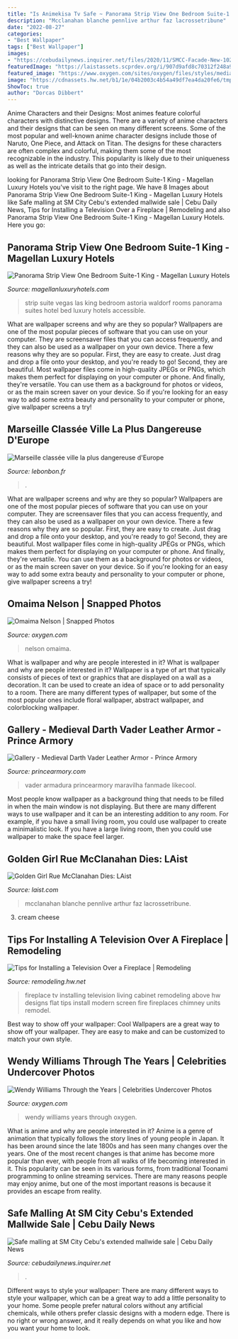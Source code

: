 ```yaml
---
title: "Is Animekisa Tv Safe ~ Panorama Strip View One Bedroom Suite-1 King"
description: "Mcclanahan blanche pennlive arthur faz lacrossetribune"
date: "2022-08-27"
categories:
- "Best Wallpaper"
tags: ["Best Wallpaper"]
images:
- "https://cebudailynews.inquirer.net/files/2020/11/SMCC-Facade-New-1024x681.jpg"
featuredImage: "https://laistassets.scprdev.org/i/907d9afd8c70312f248a9150274ecfe2/5b2c52ec4488b3000927d42d-thumb-640.jpg"
featured_image: "https://www.oxygen.com/sites/oxygen/files/styles/media-gallery-computer/public/legacy/spd_1401_nelson_sg.10_accused-11872812707fe3aca9fb89d0d012bec5.jpg?itok=qCs_QlWE"
image: "https://cdnassets.hw.net/b1/1e/04b2003c4b54a49df7ea4da20fe6/tmp4772-2etmp-tcm17-1877959.jpg"
ShowToc: true
author: "Dorcas Dibbert"
---
```



Anime Characters and their Designs: Most animes feature colorful characters with distinctive designs.
There are a variety of anime characters and their designs that can be seen on many different screens. Some of the most popular and well-known anime character designs include those of Naruto, One Piece, and Attack on Titan. The designs for these characters are often complex and colorful, making them some of the most recognizable in the industry. This popularity is likely due to their uniqueness as well as the intricate details that go into their design.

	

		
looking for Panorama Strip View One Bedroom Suite-1 King - Magellan Luxury Hotels you've visit to the right page. We have 8 Images about Panorama Strip View One Bedroom Suite-1 King - Magellan Luxury Hotels like Safe malling at SM City Cebu&#039;s extended mallwide sale | Cebu Daily News, Tips for Installing a Television Over a Fireplace | Remodeling and also Panorama Strip View One Bedroom Suite-1 King - Magellan Luxury Hotels. Here you go:
		
    
## Panorama Strip View One Bedroom Suite-1 King - Magellan Luxury Hotels

<img loading=lazy src="https://www.magellanluxuryhotels.com/wp-content/uploads/2018/05/panorama-strip-view-suite-bed-1000x666.jpg" onerror="this.onerror=null;this.src='https://tse4.mm.bing.net/th?id=OIP._EJ-Dgo8M4v_Qgw7oP0KFQHaE7&amp;pid=15.1';" alt="Panorama Strip View One Bedroom Suite-1 King - Magellan Luxury Hotels">

_Source: magellanluxuryhotels.com_

>strip suite vegas las king bedroom astoria waldorf rooms panorama suites hotel bed luxury hotels accessible. 

	

What are wallpaper screens and why are they so popular?
Wallpapers are one of the most popular pieces of software that you can use on your computer. They are screensaver files that you can access frequently, and they can also be used as a wallpaper on your own device. There a few reasons why they are so popular. First, they are easy to create. Just drag and drop a file onto your desktop, and you're ready to go! Second, they are beautiful. Most wallpaper files come in high-quality JPEGs or PNGs, which makes them perfect for displaying on your computer or phone. And finally, they're versatile. You can use them as a background for photos or videos, or as the main screen saver on your device. So if you're looking for an easy way to add some extra beauty and personality to your computer or phone, give wallpaper screens a try!

    
## Marseille Classée Ville La Plus Dangereuse D&#039;Europe

<img loading=lazy src="https://uploads.lebonbon.fr/source/2020/september/49732/mars_2_1200.jpg" onerror="this.onerror=null;this.src='https://tse4.mm.bing.net/th?id=OIP.E0SPB9OTpNJU-7HlRt1bFgHaEK&amp;pid=15.1';" alt="Marseille classée ville la plus dangereuse d&#039;Europe">

_Source: lebonbon.fr_

>. 

	

What are wallpaper screens and why are they so popular?
Wallpapers are one of the most popular pieces of software that you can use on your computer. They are screensaver files that you can access frequently, and they can also be used as a wallpaper on your own device. There a few reasons why they are so popular. First, they are easy to create. Just drag and drop a file onto your desktop, and you're ready to go! Second, they are beautiful. Most wallpaper files come in high-quality JPEGs or PNGs, which makes them perfect for displaying on your computer or phone. And finally, they're versatile. You can use them as a background for photos or videos, or as the main screen saver on your device. So if you're looking for an easy way to add some extra beauty and personality to your computer or phone, give wallpaper screens a try!

    
## Omaima Nelson | Snapped Photos

<img loading=lazy src="https://www.oxygen.com/sites/oxygen/files/styles/media-gallery-computer/public/legacy/spd_1401_nelson_sg.10_accused-11872812707fe3aca9fb89d0d012bec5.jpg?itok=qCs_QlWE" onerror="this.onerror=null;this.src='https://tse1.mm.bing.net/th?id=OIP.rJKY70Q0H9fRIIUvVzwDIQHaEj&amp;pid=15.1';" alt="Omaima Nelson | Snapped Photos">

_Source: oxygen.com_

>nelson omaima. 

	

What is wallpaper and why are people interested in it?
What is wallpaper and why are people interested in it?
Wallpaper is a type of art that typically consists of pieces of text or graphics that are displayed on a wall as a decoration. It can be used to create an idea of space or to add personality to a room. There are many different types of wallpaper, but some of the most popular ones include floral wallpaper, abstract wallpaper, and colorblocking wallpaper.

    
## Gallery - Medieval Darth Vader Leather Armor - Prince Armory

<img loading=lazy src="https://www.princearmory.com/wp-content/uploads/2015/01/medieval-vader-1.jpg" onerror="this.onerror=null;this.src='https://tse1.mm.bing.net/th?id=OIP.FP2J3Ao-DDL42utrsLxqXQHaLH&amp;pid=15.1';" alt="Gallery - Medieval Darth Vader Leather Armor - Prince Armory">

_Source: princearmory.com_

>vader armadura princearmory maravilha fanmade likecool. 

	

Most people know wallpaper as a background thing that needs to be filled in when the main window is not displaying. But there are many different ways to use wallpaper and it can be an interesting addition to any room. For example, if you have a small living room, you could use wallpaper to create a minimalistic look. If you have a large living room, then you could use wallpaper to make the space feel larger.

    
## Golden Girl Rue McClanahan Dies: LAist

<img loading=lazy src="https://laistassets.scprdev.org/i/907d9afd8c70312f248a9150274ecfe2/5b2c52ec4488b3000927d42d-thumb-640.jpg" onerror="this.onerror=null;this.src='https://tse4.mm.bing.net/th?id=OIP.u3r0kz43CGhtP28nQz_uKwHaHw&amp;pid=15.1';" alt="Golden Girl Rue McClanahan Dies: LAist">

_Source: laist.com_

>mcclanahan blanche pennlive arthur faz lacrossetribune. 

	

3. cream cheese 

    
## Tips For Installing A Television Over A Fireplace | Remodeling

<img loading=lazy src="https://cdnassets.hw.net/b1/1e/04b2003c4b54a49df7ea4da20fe6/tmp4772-2etmp-tcm17-1877959.jpg" onerror="this.onerror=null;this.src='https://tse1.mm.bing.net/th?id=OIP.uIu5C15cXDw97VAW6hTddwHaFN&amp;pid=15.1';" alt="Tips for Installing a Television Over a Fireplace | Remodeling">

_Source: remodeling.hw.net_

>fireplace tv installing television living cabinet remodeling above hw designs flat tips install modern screen fire fireplaces chimney units remodel. 

	

Best way to show off your wallpaper:
Cool Wallpapers are a great way to show off your wallpaper. They are easy to make and can be customized to match your own style.

    
## Wendy Williams Through The Years | Celebrities Undercover Photos

<img loading=lazy src="https://www.oxygen.com/sites/oxygen/files/styles/media-gallery-computer/public/legacy/109517679.jpg?itok=crnDX84f" onerror="this.onerror=null;this.src='https://tse4.mm.bing.net/th?id=OIP.Nn5GiUAkZHpKQz7C4IYutgAAAA&amp;pid=15.1';" alt="Wendy Williams Through the Years | Celebrities Undercover Photos">

_Source: oxygen.com_

>wendy williams years through oxygen. 

	

What is anime and why are people interested in it?
Anime is a genre of animation that typically follows the story lines of young people in Japan. It has been around since the late 1800s and has seen many changes over the years. One of the most recent changes is that anime has become more popular than ever, with people from all walks of life becoming interested in it. This popularity can be seen in its various forms, from traditional Toonami programming to online streaming services. There are many reasons people may enjoy anime, but one of the most important reasons is because it provides an escape from reality.

    
## Safe Malling At SM City Cebu&#039;s Extended Mallwide Sale | Cebu Daily News

<img loading=lazy src="https://cebudailynews.inquirer.net/files/2020/11/SMCC-Facade-New-1024x681.jpg" onerror="this.onerror=null;this.src='https://tse3.mm.bing.net/th?id=OIP.hrzWOeTLcwVlss27jBBF0wHaE7&amp;pid=15.1';" alt="Safe malling at SM City Cebu&#039;s extended mallwide sale | Cebu Daily News">

_Source: cebudailynews.inquirer.net_

>. 

	

Different ways to style your wallpaper:
There are many different ways to style your wallpaper, which can be a great way to add a little personality to your home. Some people prefer natural colors without any artificial chemicals, while others prefer classic designs with a modern edge. There is no right or wrong answer, and it really depends on what you like and how you want your home to look.

